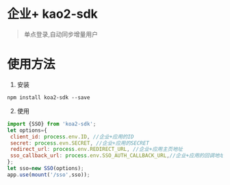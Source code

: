 # 企业+ kao2-sdk

> 单点登录,自动同步增量用户

# 使用方法

1. 安装

  `npm install koa2-sdk --save`

2. 使用

  ```javascript
  import {SSO} from 'koa2-sdk';
  let options={
   client_id: process.env.ID, //企业+应用的ID
   secret: process.evn.SECRET, //企业+应用的SECRET
   redirect_url: process.env.REDIRECT_URL, //企业+应用主页地址
   sso_callback_url: process.env.SSO_AUTH_CALLBACK_URL,//企业+应用的回调地址
  };
  let sso=new SSO(options);
  app.use(mount('/sso',sso));
  ```
